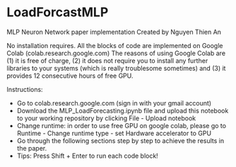 # LoadForcastMLP
MLP Neuron Network paper implementation
Created by Nguyen Thien An

No installation requires. All the blocks of code are implemented on Google Colab (colab.research.google.com)
The reasons of using Google Colab are (1) it is free of charge, (2) it does not require you to install any further libraries to your systems (which is really troublesome sometimes) and (3) it provides 12 consecutive hours of free GPU.

Instructions:
- Go to colab.research.google.com (sign in with your gmail account)
- Download the MLP_LoadForecasting.ipynb file and upload this notebook to your working repository by clicking File - Upload notebook
- Change runtime: in order to use free GPU on google colab, please go to Runtime - Change runtime type - set Hardware accelerator to GPU
- Go through the following sections step by step to achieve the results in the paper.
- Tips: Press Shift + Enter to run each code block!
